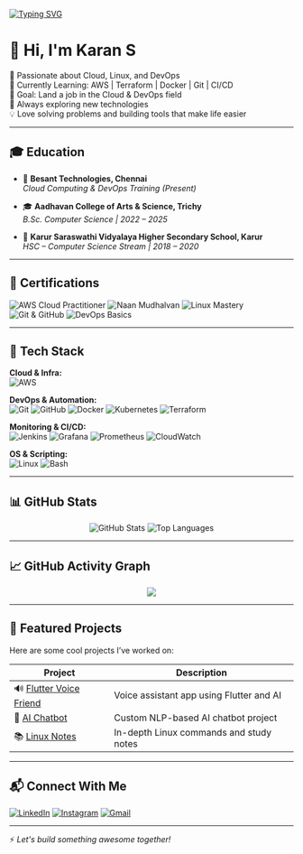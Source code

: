 [![Typing SVG](https://readme-typing-svg.demolab.com?font=Fira+Code&pause=1000&center=true&vCenter=true&width=435&lines=Aspiring+Cloud+%26+DevOps+Engineer;Linux+%7C+AWS+%7C+DevOps;Open+to+Collaboration+and+Internship)](https://git.io/typing-svg)

# 👋 Hi, I'm Karan S

🚀 Passionate about Cloud, Linux, and DevOps  
🧠 Currently Learning: AWS | Terraform | Docker | Git | CI/CD  
🎯 Goal: Land a job in the Cloud & DevOps field  
🌱 Always exploring new technologies  
💡 Love solving problems and building tools that make life easier

---

## 🎓 Education

- 📍 **Besant Technologies, Chennai**  
  *Cloud Computing & DevOps Training (Present)*

- 🎓 **Aadhavan College of Arts & Science, Trichy**  
  *B.Sc. Computer Science | 2022 – 2025*

- 🏫 **Karur Saraswathi Vidyalaya Higher Secondary School, Karur**  
  *HSC – Computer Science Stream | 2018 – 2020*

---

## 🏅 Certifications

![AWS Cloud Practitioner](https://img.shields.io/badge/AWS%20Cloud%20Practitioner-F7981D?style=for-the-badge&logo=amazon-aws&logoColor=white)
![Naan Mudhalvan](https://img.shields.io/badge/Naan%20Mudhalvan%20Course-007ACC?style=for-the-badge&logo=graduation-cap&logoColor=white)
![Linux Mastery](https://img.shields.io/badge/Mastered%20Linux-FCC624?style=for-the-badge&logo=linux&logoColor=black)
![Git & GitHub](https://img.shields.io/badge/Git%20%26%20GitHub-F05032?style=for-the-badge&logo=git&logoColor=white)
![DevOps Basics](https://img.shields.io/badge/DevOps%20Basics-2496ED?style=for-the-badge&logo=dev.to&logoColor=white)

---

## 🧰 Tech Stack

**Cloud & Infra:**  
![AWS](https://img.shields.io/badge/AWS-232F3E?style=for-the-badge&logo=amazon-aws&logoColor=white)

**DevOps & Automation:**  
![Git](https://img.shields.io/badge/Git-F05032?style=for-the-badge&logo=git&logoColor=white)
![GitHub](https://img.shields.io/badge/GitHub-181717?style=for-the-badge&logo=github&logoColor=white)
![Docker](https://img.shields.io/badge/Docker-2496ED?style=for-the-badge&logo=docker&logoColor=white)
![Kubernetes](https://img.shields.io/badge/Kubernetes-326CE5?style=for-the-badge&logo=kubernetes&logoColor=white)
![Terraform](https://img.shields.io/badge/Terraform-7B42BC?style=for-the-badge&logo=terraform&logoColor=white)

**Monitoring & CI/CD:**  
![Jenkins](https://img.shields.io/badge/Jenkins-D24939?style=for-the-badge&logo=jenkins&logoColor=white)
![Grafana](https://img.shields.io/badge/Grafana-F46800?style=for-the-badge&logo=grafana&logoColor=white)
![Prometheus](https://img.shields.io/badge/Prometheus-E6522C?style=for-the-badge&logo=prometheus&logoColor=white)
![CloudWatch](https://img.shields.io/badge/AWS%20CloudWatch-FF4F8B?style=for-the-badge&logo=amazon-aws&logoColor=white)

**OS & Scripting:**  
![Linux](https://img.shields.io/badge/Linux-FCC624?style=for-the-badge&logo=linux&logoColor=black)
![Bash](https://img.shields.io/badge/Bash-121011?style=for-the-badge&logo=gnubash&logoColor=white)

---

## 📊 GitHub Stats

<p align="center">
  <img src="https://github-readme-stats.vercel.app/api?username=KaranPrince&show_icons=true&theme=radical" alt="GitHub Stats" />
  <img src="https://github-readme-stats.vercel.app/api/top-langs/?username=KaranPrince&layout=compact&theme=radical" alt="Top Languages" />
</p>

---

## 📈 GitHub Activity Graph

<p align="center">
  <img src="https://github-readme-activity-graph.vercel.app/graph?username=KaranPrince&theme=radical" />
</p>

---

## 🚀 Featured Projects

Here are some cool projects I’ve worked on:

| Project | Description |
|--------|-------------|
| 🔊 [Flutter Voice Friend](https://github.com/KaranPrince/FLUTTER_VOICE_FRIEND) | Voice assistant app using Flutter and AI |
| 🤖 [AI Chatbot](https://github.com/KaranPrince/AI-CHATBOT) | Custom NLP-based AI chatbot project |
| 📚 [Linux Notes](https://github.com/KaranPrince/Linux-Notes) | In-depth Linux commands and study notes |

---

## 📬 Connect With Me

[![LinkedIn](https://img.shields.io/badge/LinkedIn-blue?style=for-the-badge&logo=linkedin&logoColor=white)](https://www.linkedin.com/in/karan-flutterdev)
[![Instagram](https://img.shields.io/badge/Instagram-E4405F?style=for-the-badge&logo=instagram&logoColor=white)](https://www.instagram.com/king.karan.22/)
[![Gmail](https://img.shields.io/badge/Email-D14836?style=for-the-badge&logo=gmail&logoColor=white)](mailto:karans.appdev@gmail.com)

---

⚡ *Let's build something awesome together!*
